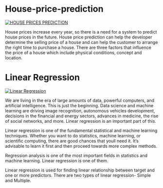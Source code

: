 # House-price-prediction

[![HOUSE PRICES PREDICTION](https://www.onthemarket.com/content/wp-content/uploads/2018/01/Housepricepredictions2018fbk.jpg "HOUSE PRICES PREDICTION")](https://www.onthemarket.com/content/wp-content/uploads/2018/01/Housepricepredictions2018fbk.jpg "HOUSE PRICES PREDICTION")

House prices increase every year, so there is a need
for a system to predict house prices in the future. House price
prediction can help the developer determine the selling price of a
house and can help the customer to arrange the right time to
purchase a house. There are three factors that influence the price
of a house which include physical conditions, concept and
location. 

# Linear Regression 

[![Linear Regression](https://qph.fs.quoracdn.net/main-qimg-3b0d7655ac76edf1241f97015ee755b4 "Linear Regression")](https://qph.fs.quoracdn.net/main-qimg-3b0d7655ac76edf1241f97015ee755b4 "Linear Regression")

We are living in the era of large amounts of data, powerful computers, and artificial intelligence. This is just the beginning. Data science and machine learning are driving image recognition, autonomous vehicles development, decisions in the financial and energy sectors, advances in medicine, the rise of social networks, and more. Linear regression is an important part of this.

Linear regression is one of the fundamental statistical and machine learning techniques. Whether you want to do statistics, machine learning, or scientific computing, there are good chances that youll need it. It’s advisable to learn it first and then proceed towards more complex methods.

Regression analysis is one of the most important fields in statistics and machine learning. Linear regression is one of them.

Linear regression is used for finding linear relationship between target and one or more predictors. There are two types of linear regression- Simple and Multiple.
